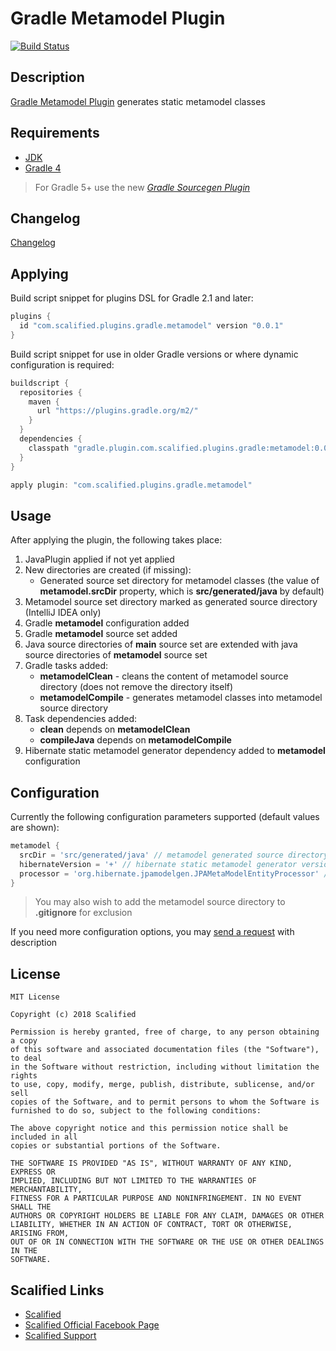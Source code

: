# Gradle Metamodel Plugin

[![Build Status](https://travis-ci.org/Scalified/gradle-metamodel-plugin.svg)](https://travis-ci.org/Scalified/gradle-metamodel-plugin)

## Description

[Gradle Metamodel Plugin](https://plugins.gradle.org/plugin/com.scalified.plugins.gradle.metamodel) generates static metamodel classes

## Requirements

* [JDK](http://www.oracle.com/technetwork/java/javase/downloads/index.html)
* [Gradle 4](https://gradle.org/)

> For Gradle 5+ use the new [*Gradle Sourcegen Plugin*](https://github.com/Scalified/gradle-sourcegen-plugin)

## Changelog

[Changelog](CHANGELOG.md)

## Applying

Build script snippet for plugins DSL for Gradle 2.1 and later:

```gradle
plugins {
  id "com.scalified.plugins.gradle.metamodel" version "0.0.1"
}
```

Build script snippet for use in older Gradle versions or where dynamic configuration is required:

```gradle
buildscript {
  repositories {
    maven {
      url "https://plugins.gradle.org/m2/"
    }
  }
  dependencies {
    classpath "gradle.plugin.com.scalified.plugins.gradle:metamodel:0.0.1"
  }
}

apply plugin: "com.scalified.plugins.gradle.metamodel"
```

## Usage

After applying the plugin, the following takes place:

1. JavaPlugin applied if not yet applied
2. New directories are created (if missing):
   * Generated source set directory for metamodel classes (the value of **metamodel.srcDir** property, which is **src/generated/java** by default)
3. Metamodel source set directory marked as generated source directory (IntelliJ IDEA only)
4. Gradle **metamodel** configuration added
5. Gradle **metamodel** source set added
6. Java source directories of **main** source set are extended with java source directories of **metamodel** source set
7. Gradle tasks added:
   * **metamodelClean** - cleans the content of metamodel source directory (does not remove the directory itself)
   * **metamodelCompile** - generates metamodel classes into metamodel source directory
8. Task dependencies added:
   * **clean** depends on **metamodelClean**
   * **compileJava** depends on **metamodelCompile**
9. Hibernate static metamodel generator dependency added to **metamodel** configuration

## Configuration

Currently the following configuration parameters supported (default values are shown):

```gradle
metamodel {
  srcDir = 'src/generated/java' // metamodel generated source directory
  hibernateVersion = '+' // hibernate static metamodel generator version
  processor = 'org.hibernate.jpamodelgen.JPAMetaModelEntityProcessor' // metamodel processor
}
```

> You may also wish to add the metamodel source directory to **.gitignore** for exclusion

If you need more configuration options, you may <a href="mailto:info@scalified.com?subject=[Gradle Metamodel Plugin]: Proposals And Suggestions">send a request</a> with description

## License

```
MIT License

Copyright (c) 2018 Scalified

Permission is hereby granted, free of charge, to any person obtaining a copy
of this software and associated documentation files (the "Software"), to deal
in the Software without restriction, including without limitation the rights
to use, copy, modify, merge, publish, distribute, sublicense, and/or sell
copies of the Software, and to permit persons to whom the Software is
furnished to do so, subject to the following conditions:

The above copyright notice and this permission notice shall be included in all
copies or substantial portions of the Software.

THE SOFTWARE IS PROVIDED "AS IS", WITHOUT WARRANTY OF ANY KIND, EXPRESS OR
IMPLIED, INCLUDING BUT NOT LIMITED TO THE WARRANTIES OF MERCHANTABILITY,
FITNESS FOR A PARTICULAR PURPOSE AND NONINFRINGEMENT. IN NO EVENT SHALL THE
AUTHORS OR COPYRIGHT HOLDERS BE LIABLE FOR ANY CLAIM, DAMAGES OR OTHER
LIABILITY, WHETHER IN AN ACTION OF CONTRACT, TORT OR OTHERWISE, ARISING FROM,
OUT OF OR IN CONNECTION WITH THE SOFTWARE OR THE USE OR OTHER DEALINGS IN THE
SOFTWARE.
```

## Scalified Links

* [Scalified](http://www.scalified.com)
* [Scalified Official Facebook Page](https://www.facebook.com/scalified)
* <a href="mailto:info@scalified.com?subject=[Gradle Metamodel Plugin]: Proposals And Suggestions">Scalified Support</a>
